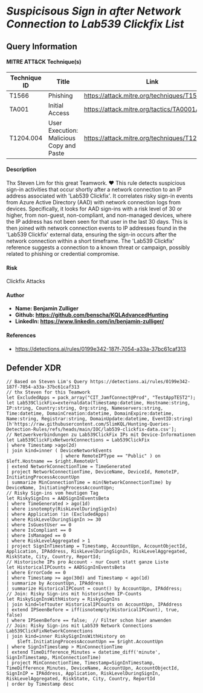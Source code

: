 # *Suspicisous Sign in after Network Connection to Lab539 Clickfix List*

## Query Information

#### MITRE ATT&CK Technique(s)

| Technique ID | Title    | Link    |
| ---  | --- | --- |
| T1566 | Phishing | https://attack.mitre.org/techniques/T1566/ |
| TA001 | Initial Access | https://attack.mitre.org/tactics/TA0001/ |
| T1204.004 | User Execution: Malicious Copy and Paste | https://attack.mitre.org/techniques/T1204/004/ |

#### Description
Thx Steven Lim for this great Teamwork. ♥
This rule detects suspicious sign-in activities that occur shortly after a network connection to an IP address associated with 'Lab539 Clickfix'. It correlates risky sign-in events from Azure Active Directory (AAD) with network connection logs from devices. Specifically, it looks for AAD sign-ins with a risk level of 30 or higher, from non-guest, non-compliant, and non-managed devices, where the IP address has not been seen for that user in the last 30 days. This is then joined with network connection events to IP addresses found in the 'Lab539 Clickfix' external data, ensuring the sign-in occurs after the network connection within a short timeframe. The 'Lab539 Clickfix' reference suggests a connection to a known threat or campaign, possibly related to phishing or credential compromise.

#### Risk
Clickfix Attacks

#### Author <Optional>
- **Name: Benjamin Zulliger**
- **Github: https://github.com/benscha/KQLAdvancedHunting**
- **LinkedIn: https://www.linkedin.com/in/benjamin-zulliger/**

#### References
- https://detections.ai/rules/0199e342-187f-7054-a33a-37bc61caf313

## Defender XDR
```KQL
// Based on Steven Lim's Query https://detections.ai/rules/0199e342-187f-7054-a33a-37bc61caf313
// thx Steven for this Teamwork
let ExcludedApps = pack_array("CIT_JamfConnect@Prod", "TestAppTEST2");
let Lab539ClickFix=externaldata(Timestamp:datetime, Hostname:string, IP:string, Country:string, Org:string, Nameservers:string, Time:datetime, DomainCreation:datetime, DomainExpire:datetime, Name:string, Registrar:string, DomainUpdate:datetime, EventID:string)
[h'https://raw.githubusercontent.com/SlimKQL/Hunting-Queries-Detection-Rules/refs/heads/main/IOC/lab539-clickfix-data.csv'];
// Netzwerkverbindungen zu Lab539ClickFix IPs mit Device-Informationen
let Lab539ClickFixNetworkConnections = Lab539ClickFix
| where Timestamp >ago(2d)
| join kind=inner ( DeviceNetworkEvents 
                    | where RemoteIPType == "Public" ) on $left.Hostname == $right.RemoteUrl
| extend NetworkConnectionTime = TimeGenerated
| project NetworkConnectionTime, DeviceName, DeviceId, RemoteIP, InitiatingProcessAccountUpn
| summarize MinConnectionTime = min(NetworkConnectionTime) by DeviceName, InitiatingProcessAccountUpn;
// Risky Sign-ins vom heutigen Tag
let RiskySignIns = AADSignInEventsBeta
| where TimeGenerated > ago(1d)
| where isnotempty(RiskLevelDuringSignIn) 
| where Application !in (ExcludedApps)
| where RiskLevelDuringSignIn >= 30
| where IsGuestUser == 0
| where IsCompliant == 0
| where IsManaged == 0
| where RiskLevelAggregated > 1
| project SignInTimestamp = Timestamp, AccountUpn, AccountObjectId, Application, IPAddress, RiskLevelDuringSignIn, RiskLevelAggregated, RiskState, City, Country, ReportId;
// Historische IPs pro Account - nur Count statt ganze Liste
let HistoricalIPCounts = AADSignInEventsBeta
| where ErrorCode == 0
| where Timestamp >= ago(30d) and Timestamp < ago(1d)
| summarize by AccountUpn, IPAddress
| summarize HistoricalIPCount = count() by AccountUpn, IPAddress;
// Join: Risky Sign-ins mit historischen IP-Counts
let RiskySignInsWithHistory = RiskySignIns
| join kind=leftouter HistoricalIPCounts on AccountUpn, IPAddress
| extend IPSeenBefore = iff(isnotempty(HistoricalIPCount), true, false)
| where IPSeenBefore == false;  // Filter schon hier anwenden
// Join: Risky Sign-ins mit Lab539 Network Connections
Lab539ClickFixNetworkConnections
| join kind=inner RiskySignInsWithHistory on 
    $left.InitiatingProcessAccountUpn == $right.AccountUpn
| where SignInTimestamp > MinConnectionTime
| extend TimeDifference_Minutes = datetime_diff('minute', SignInTimestamp, MinConnectionTime)
| project MinConnectionTime, Timestamp=SignInTimestamp, TimeDifference_Minutes, DeviceName, AccountUpn, AccountObjectId, SignInIP = IPAddress, Application, RiskLevelDuringSignIn, RiskLevelAggregated, RiskState, City, Country, ReportId
| order by Timestamp desc
```
